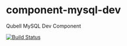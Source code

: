 component-mysql-dev
===================

Qubell MySQL Dev Component

[![Build Status](https://travis-ci.org/qubell-bazaar/component-mysql-dev.png?branch=master)](https://travis-ci.org/qubell-bazaar/component-mysql-dev)
